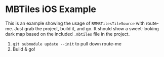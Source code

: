 # MBTiles iOS Example

This is an example showing the usage of `RMMBTilesTileSource` with route-me.
Just grab the project, build it, and go. It should show a sweet-looking dark
map based on the included `.mbtiles` file in the project.

 1. `git submodule update --init` to pull down route-me
 1. Build & go!